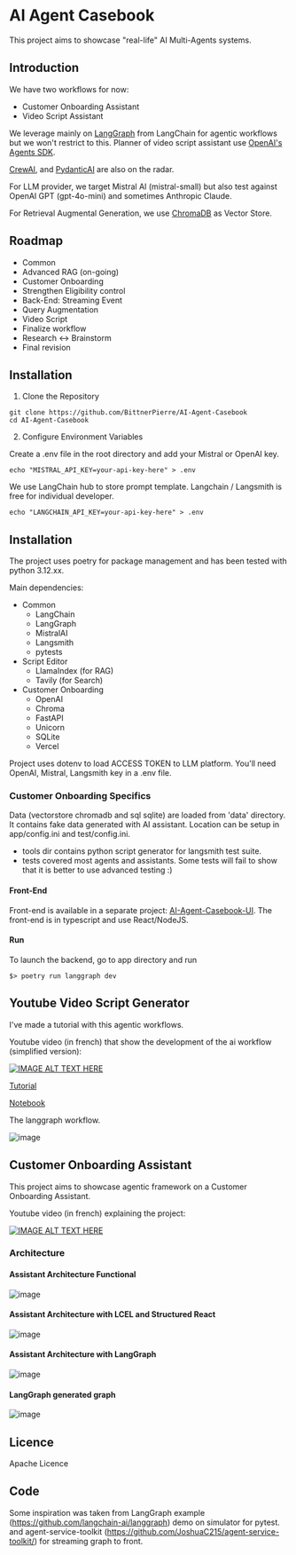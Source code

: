 # AI Agent Casebook

This project aims to showcase "real-life" AI Multi-Agents systems.

## Introduction

We have two workflows for now:

- Customer Onboarding Assistant
- Video Script Assistant

We leverage mainly on [LangGraph](https://github.com/langchain-ai/langgraph) from LangChain for agentic workflows but we won't restrict to this.
Planner of video script assistant use [OpenAI's Agents SDK](https://openai.github.io/openai-agents-python/).

[CrewAI](https://www.crewai.com/open-source), and [PydanticAI](https://ai.pydantic.dev/) are also on the radar.

For LLM provider, we target Mistral AI (mistral-small) but also test against OpenAI GPT (gpt-4o-mini) and sometimes Anthropic Claude.

For Retrieval Augmental Generation, we use [ChromaDB](https://github.com/chroma-core/chroma) as Vector Store.

## Roadmap

- Common
- Advanced RAG (on-going)
- Customer Onboarding
- Strengthen Eligibility control
- Back-End: Streaming Event
- Query Augmentation
- Video Script
- Finalize workflow
- Research <-> Brainstorm
- Final revision

## Installation

1. Clone the Repository

```shell
git clone https://github.com/BittnerPierre/AI-Agent-Casebook
cd AI-Agent-Casebook
```

2. Configure Environment Variables

Create a .env file in the root directory and add your Mistral or OpenAI key.

```shell
echo "MISTRAL_API_KEY=your-api-key-here" > .env
```

We use LangChain hub to store prompt template. Langchain / Langsmith is free for individual developer.

```shell
echo "LANGCHAIN_API_KEY=your-api-key-here" > .env
```

## Installation

The project uses poetry for package management and has been tested with python 3.12.xx.

Main dependencies:

- Common
  - LangChain
  - LangGraph
  - MistralAI
  - Langsmith
  - pytests
- Script Editor
  - LlamaIndex (for RAG)
  - Tavily (for Search)
- Customer Onboarding
  - OpenAI
  - Chroma
  - FastAPI
  - Unicorn
  - SQLite
  - Vercel

Project uses dotenv to load ACCESS TOKEN to LLM platform.
You'll need OpenAI, Mistral, Langsmith key in a .env file.

### Customer Onboarding Specifics

Data (vectorstore chromadb and sql sqlite) are loaded from 'data' directory. It contains fake data generated with AI assistant.
Location can be setup in app/config.ini and test/config.ini.

- tools dir contains python script generator for langsmith test suite.
- tests covered most agents and assistants. Some tests will fail to show that it is better to use advanced testing :)

#### Front-End

Front-end is available in a separate project: [AI-Agent-Casebook-UI](ttps://github.com/BittnerPierre/AI-Agent-Casebook-UI). The front-end is in typescript and use React/NodeJS.

#### Run

To launch the backend, go to app directory and run

```
$> poetry run langgraph dev
```

## Youtube Video Script Generator

I've made a tutorial with this agentic workflows.

Youtube video (in french) that show the development of the ai workflow (simplified version):

[![IMAGE ALT TEXT HERE](https://i.ytimg.com/vi/0KY-73mwCdQ/hqdefault.jpg)](https://www.youtube.com/live/0KY-73mwCdQ)

[Tutorial](https://bittnerpierre.github.io/AI-Agent-Casebook/tutorials/agentic-script-writer.html)

[Notebook](https://github.com/BittnerPierre/AI-Agent-Casebook/blob/main/tutorials/agentic-script-writer.ipynb)

The langgraph workflow.

![image](res/video_script_state_graph.png)

## Customer Onboarding Assistant

This project aims to showcase agentic framework on a Customer Onboarding Assistant.

Youtube video (in french) explaining the project:

[![IMAGE ALT TEXT HERE](http://img.youtube.com/vi/_rctwY6sVFM/0.jpg)](http://www.youtube.com/watch?v=_rctwY6sVFM)

### Architecture

#### Assistant Architecture Functional

![image](res/Schema_Fonctionnel.png)

#### Assistant Architecture with LCEL and Structured React

![image](res/Schema_LCEL-React.png)

#### Assistant Architecture with LangGraph

![image](res/Schema_LangGraph.png)

#### LangGraph generated graph

![image](res/state_graph.png)

## Licence

Apache Licence

## Code

Some inspiration was taken from LangGraph example (https://github.com/langchain-ai/langgraph) demo on simulator for pytest.
and agent-service-toolkit (https://github.com/JoshuaC215/agent-service-toolkit/) for streaming graph to front.
